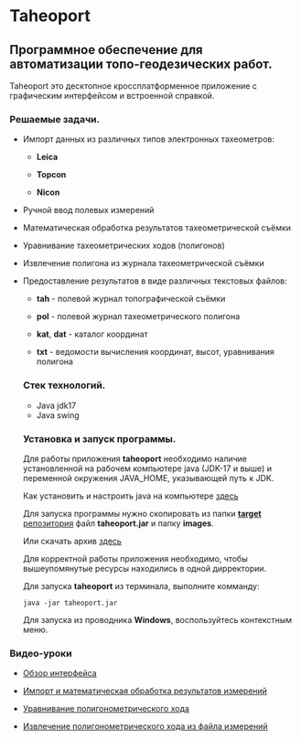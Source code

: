 # Taheoport

## Программное обеспечение для автоматизации топо-геодезических работ.

Taheoport это десктопное кроссплатформенное приложение с графическим интерфейсом и встроенной справкой.

### Решаемые задачи.

- Импорт данных из различных типов электронных тахеометров:

    - **Leica**

    - **Topcon**

    - **Nicon**
    
- Ручной ввод полевых измерений

- Математическая обработка результатов тахеометрической съёмки

- Уравнивание тахеометрических ходов (полигонов)

- Извлечение полигона из журнала тахеометрической съёмки

- Предоставление результатов в виде различных текстовых файлов:

    - **tah** - полевой журнал топографической съёмки

    - **pol** - полевой журнал тахеометрического полигона

    - **kat**, **dat** - каталог координат

    - **txt** - ведомости вычисления координат, высот, уравнивания полигона

    ### Стек технологий.

    - Java jdk17
    - Java swing

    ### Установка и запуск программы.

    Для работы приложения **taheoport** необходимо наличие установленной на рабочем компьютере java (JDK-17 и выше) и переменной окружения JAVA_HOME, указывающей путь к JDK. 
    
    Как установить и настроить java на компьютере [здесь](https://ru.hexlet.io/blog/posts/kak-ustanovit-i-nastroit-jdk-dlya-razrabotki-na-java-poshagovoe-rukovodstvo)

    Для запуска программы нужно скопировать из папки [**target** репозитория](https://github.com/AndrewNizovkin/Taheoport/tree/main/target) файл **taheoport.jar** и папку **images**. 

    Или скачать архив [здесь](https://cloud.mail.ru/public/P4qz/gbr3hYWiP)
    
    Для корректной работы приложения необходимо, чтобы вышеупомянутые ресурсы находились в одной дирректории.

    Для запуска **taheoport** из терминала, выполните комманду:

    ```shell
    java -jar taheoport.jar
    ```

    Для запуска из проводника **Windows**, воспользуйтесь контекстным меню.

### Видео-уроки

- [Обзор интерфейса](https://cloud.mail.ru/public/togW/TxeMaoHQZ)

- [Импорт и математическая обработка результатов измерений](https://cloud.mail.ru/public/fp4A/rCCN2pQbx)

- [Уравнивание полигонометрического хода](https://cloud.mail.ru/public/szbr/PnKBjhYJQ)

- [Извлечение полигонометрического хода из файла измерений](https://cloud.mail.ru/public/U8D1/MCLvZKNS5)




